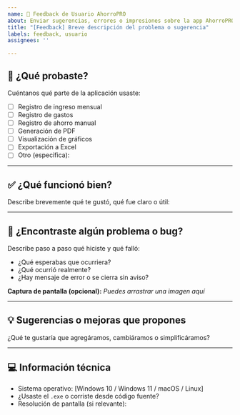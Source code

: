 ```yaml
---
name: 🧠 Feedback de Usuario AhorroPRO
about: Enviar sugerencias, errores o impresiones sobre la app AhorroPRO
title: "[Feedback] Breve descripción del problema o sugerencia"
labels: feedback, usuario
assignees: ''

---
```


## 🧪 ¿Qué probaste?

Cuéntanos qué parte de la aplicación usaste:

- [ ] Registro de ingreso mensual
- [ ] Registro de gastos
- [ ] Registro de ahorro manual
- [ ] Generación de PDF
- [ ] Visualización de gráficos
- [ ] Exportación a Excel
- [ ] Otro (especifica):

---

## ✅ ¿Qué funcionó bien?

Describe brevemente qué te gustó, qué fue claro o útil:

---

## 🐞 ¿Encontraste algún problema o bug?

Describe paso a paso qué hiciste y qué falló:

- ¿Qué esperabas que ocurriera?
- ¿Qué ocurrió realmente?
- ¿Hay mensaje de error o se cierra sin aviso?

**Captura de pantalla (opcional):**
_Puedes arrastrar una imagen aquí_

---

## 💡 Sugerencias o mejoras que propones

¿Qué te gustaría que agregáramos, cambiáramos o simplificáramos?

---

## 💻 Información técnica

- Sistema operativo: [Windows 10 / Windows 11 / macOS / Linux]
- ¿Usaste el `.exe` o corriste desde código fuente?
- Resolución de pantalla (si relevante):

